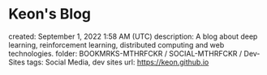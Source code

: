 # Keon's Blog

created: September 1, 2022 1:58 AM (UTC)
description: A blog about deep learning, reinforcement learning, distributed computing and web technologies.
folder: BOOKMRKS-MTHRFCKR / SOCIAL-MTHRFCKR / Dev-Sites
tags: Social Media, dev sites
url: https://keon.github.io